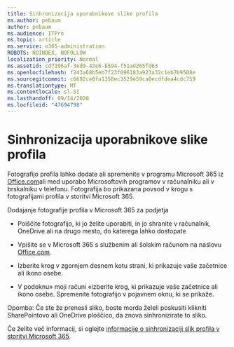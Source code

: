 ```yaml
---
title: Sinhronizacija uporabnikove slike profila
ms.author: pebaum
author: pebaum
ms.audience: ITPro
ms.topic: article
ms.service: o365-administration
ROBOTS: NOINDEX, NOFOLLOW
localization_priority: Normal
ms.assetid: cd7196af-3ed9-42e6-b594-f51ad265fd63
ms.openlocfilehash: f243a68b5eb7f23f096183a923a32c1eb7b9508e
ms.sourcegitcommit: c6692ce0fa1358ec3529e59ca0ecdfdea4cdc759
ms.translationtype: MT
ms.contentlocale: sl-SI
ms.lasthandoff: 09/14/2020
ms.locfileid: "47694798"
---
```

# <a name="sync-a-users-profile-picture"></a>Sinhronizacija uporabnikove slike profila

Fotografijo profila lahko dodate ali spremenite v programu Microsoft 365 iz [Office.com](https://www.office.com)ali med uporabo Microsoftovih programov v računalniku ali v brskalniku v telefonu. Fotografija bo prikazana povsod v krogu s fotografijami profila v storitvi Microsoft 365.

Dodajanje fotografije profila v Microsoft 365 za podjetja

- Poiščite fotografijo, ki jo želite uporabiti, in jo shranite v računalnik, OneDrive ali na drugo mesto, do katerega lahko dostopate

- Vpišite se v Microsoft 365 s službenim ali šolskim računom na naslovu [Office.com](https://www.office.com).

- Izberite krog v zgornjem desnem kotu strani, ki prikazuje vaše začetnice ali ikono osebe.

- V podoknu» moji računi «izberite krog, ki prikazuje vaše začetnice ali ikono osebe. Spremenite fotografijo v pojavnem oknu, ki se prikaže.

Opomba: Če ste že prenesli sliko, boste morda želeli poskusiti klikniti SharePointovo ali OneDrive ploščico, da znova sinhronizirate to sliko.

Če želite več informacij, si oglejte [informacije o sinhronizaciji slik profila v storitvi Microsoft 365](https://support.office.com/article/information-about-profile-picture-synchronization-in-office-365-20594d76-d054-4af4-a660-401133e3d48a).
